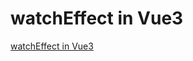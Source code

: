 # watchEffect in Vue3
[watchEffect in Vue3](https://aiwithcloud.com/2022/09/19/watcheffect_in_vue3/)